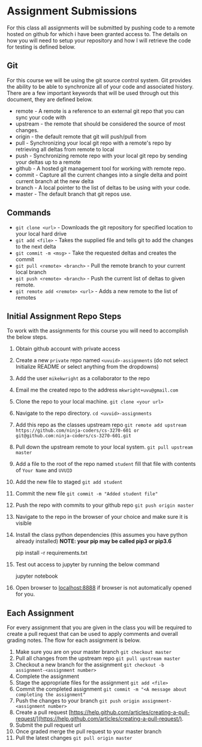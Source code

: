 Assignment Submissions
================================================

For this class all assignments will be submitted by pushing code to a remote hosted on github for which
i have been granted access to.  The details on how you will need to setup your repository and how I will
retrieve the code for testing is defined below.   

## Git

For this course we will be using the git source control system.  Git provides the ability to be able to
synchronize all of your code and associated history.  There are a few important keywords that will be
used through out this document, they are defined below.   

* remote - A remote is a reference to an external git repo that you can sync your code with    
* upstream - the remote that should be considered the source of most changes.   
* origin - the default remote that git will push/pull from   
* pull - Synchronizing your local git repo with a remote's repo by retrieving all deltas from remote to local   
* push - Synchronizing remote repo with your local git repo by sending your deltas up to a remote   
* github - A hosted git management tool for working with remote repo.   
* commit - Capture all the current changes into a single delta and point current branch at the new delta    
* branch - A local pointer to the list of deltas to be using with your code.   
* master - The default branch that git repos use.    

## Commands

* `git clone <url>` - Downloads the git repository for specified location to your local hard drive   
* `git add <file>` - Takes the supplied file and tells git to add the changes to the next delta   
* `git commit -m <msg>` - Take the requested deltas and creates the commit    
* `git pull <remote> <branch>` - Pull the remote branch to your current local branch   
* `git push <remote> <branch>` - Push the current list of deltas to given remote.   
* `git remote add <remote> <url>` - Adds a new remote to the list of remotes   

## Initial Assignment Repo Steps

To work with the assignments for this course you will need to accomplish the below steps.   

1. Obtain github account with private access   
2. Create a new `private` repo named `<uvuid>-assignments` (do not select Initialize README or select anything from the dropdowns)   
3. Add the user `mikekwright` as a collaborator to the repo   
4. Email me the created repo to the address `mkwright+uvu@gmail.com`   
5. Clone the repo to your local machine.   `git clone <your url>`   
6. Navigate to the repo directory.  `cd <uvuid>-assignments`   
7. Add this repo as the classes upstream repo `git remote add upstream https://github.com/ninja-coders/cs-3270-601 or git@github.com:ninja-coders/cs-3270-601.git`   
8. Pull down the upstream remote to your local system.  `git pull upstream master`   
9. Add a file to the root of the repo named `student` fill that file with contents of `Your Name` and `UVUID`    
10. Add the new file to staged `git add student`
11. Commit the new file `git commit -m "Added student file"`   
12. Push the repo with commits to your github repo `git push origin master`   
13. Navigate to the repo in the browser of your choice and make sure it is visible
14. Install the class python dependencies (this assumes you have python already installed) **NOTE: your pip may be called pip3 or pip3.6**

    pip install -r requirements.txt

15. Test out access to jupyter by running the below command

    jupyter notebook

16. Open browser to [localhost:8888](localhost:8888) if browser is not automatically opened for you.

## Each Assignment

For every assignment that you are given in the class you will be required to create a pull request that can be used to apply comments and
overall grading notes.  The flow for each assignment is below.  

1. Make sure you are on your master branch `git checkout master`
2. Pull all changes from the upstream repo `git pull upstream master`
3. Checkout a new branch for the assignment `git checkout -b assignment-<assignment number>`
4. Complete the assignment
5. Stage the appropriate files for the assignment `git add <file>`
6. Commit the completed assignment `git commit -m "<A message about completing the assignment"`
7. Push the changes to your branch `git push origin assignment-<assignment number>`
8. Create a pull request [https://help.github.com/articles/creating-a-pull-request/](https://help.github.com/articles/creating-a-pull-request/).
9. Submit the pull request url
10. Once graded merge the pull request to your master branch
11. Pull the latest changes `git pull origin master`
